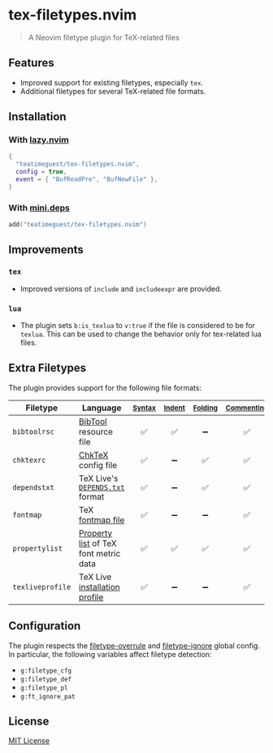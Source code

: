 # tex-filetypes.nvim

<!-- panvimdoc-ignore-start -->

> A Neovim filetype plugin for TeX-related files

<!-- panvimdoc-ignore-end -->

## Features

- Improved support for existing filetypes, especially `tex`.
- Additional filetypes for several TeX-related file formats.

## Installation

### With [lazy.nvim](https://github.com/folke/lazy.nvim)

```lua
{
  "teatimeguest/tex-filetypes.nvim",
  config = true,
  event = { "BufReadPre", "BufNewFile" },
}
```

### With [mini.deps](https://github.com/echasnovski/mini.deps)

```lua
add("teatimeguest/tex-filetypes.nvim")
```

## Improvements

### `tex`

- Improved versions of `include` and `includeexpr` are provided.

### `lua`

<!-- panvimdoc-include-comment ```vimdoc
                                              *tex-filetypes.nvim-b:is_texlua*
``` -->

- The plugin sets `b:is_texlua` to `v:true`
  if the file is considered to be for `texlua`.
  This can be used to change the behavior only for tex-related lua files.

## Extra Filetypes

The plugin provides support for the following file formats:

<!-- panvimdoc-include-comment

## bibtoolrsc

```vimdoc
  Language        BibTool <https://ctan.org/pkg/bibtool> resource file

  Version         `2.68`

  Features        ✅ Syntax  ✅ Indent  ➖ Folding  ✅ Commenting  ➖ Include
```

## chktexrc

```vimdoc
  Language        ChkTeX <https://ctan.org/pkg/chktex> config file

  Version         `1.7.9`

  Features        ✅ Syntax  ➖ Indent  ✅ Folding  ✅ Commenting  ➖ Include
```

## dependstxt

```vimdoc
  Language        TeX Live’s DEPENDS.txt format
                  <https://tug.org/texlive/pkgcontrib.html#deps>

  Features        ✅ Syntax  ➖ Indent  ✅ Folding  ✅ Commenting  ➖ Include
```

## fontmap

```vimdoc
  Language        TeX fontmap file
                  <https://tug.org/fontname/html/Name-mapping-file.html>

  Features        ✅ Syntax  ➖ Indent  ➖ Folding  ✅ Commenting  ✅ Include
```

## propertylist

```vimdoc
  Language        Property list of TeX font metric data

  Version         - PLtoTF `3.6`
                    <https://mirrors.ctan.org/info/knuth-pdf/texware/pltotf.pdf>
                  - VPtoVF `1.6`
                    <https://mirrors.ctan.org/info/knuth-pdf/etc/vptovf.pdf>
                  - pPLtoTF `p230917`
                    <https://mirrors.ctan.org/info/ptex-manual/jfm.pdf>

  Features        ✅ Syntax  ✅ Indent  ✅ Folding  ✅ Commenting  ➖ Include
```

## texliveprofile

```vimdoc
  Language        TeX Live installation profile
                  <https://www.tug.org/texlive/doc/install-tl.html#PROFILES>

  Version         `2024`

  Features        ✅ Syntax  ➖ Indent  ➖ Folding  ✅ Commenting  ➖ Include
```

-->
<!-- panvimdoc-ignore-start -->

| Filetype         | Language                                | <sup>[Syntax]<sup> | <sup>[Indent]<sup> | <sup>[Folding]<sup> | <sup>[Commenting]<sup> | <sup>[Include]<sup> |
| ---------------- | --------------------------------------- | :----------------: | :----------------: | :-----------------: | :--------------------: | :-----------------: |
| `bibtoolrsc`     | [BibTool] resource file                 |         ✅         |         ✅         |         ➖          |           ✅           |         ➖          |
| `chktexrc`       | [ChkTeX] config file                    |         ✅         |         ➖         |         ✅          |           ✅           |         ➖          |
| `dependstxt`     | TeX Live's [`DEPENDS.txt`] format       |         ✅         |         ➖         |         ✅          |           ✅           |         ➖          |
| `fontmap`        | TeX [fontmap file]                      |         ✅         |         ➖         |         ➖          |           ✅           |         ✅          |
| `propertylist`   | [Property list] of TeX font metric data |         ✅         |         ✅         |         ✅          |           ✅           |         ➖          |
| `texliveprofile` | TeX Live [installation profile]         |         ✅         |         ➖         |         ➖          |           ✅           |         ➖          |

[BibTool]: https://ctan.org/pkg/bibtool
[ChkTeX]: https://ctan.org/pkg/chktex
[`DEPENDS.txt`]: https://tug.org/texlive/pkgcontrib.html#deps
[fontmap file]: https://tug.org/fontname/html/Name-mapping-file.html
[installation profile]: https://www.tug.org/texlive/doc/install-tl.html#PROFILES
[Property list]: https://mirrors.ctan.org/info/knuth-pdf/texware/pltotf.pdf
[Syntax]: https://neovim.io/doc/user/syntax.html#syntax
[Indent]: https://neovim.io/doc/user/indent.html#indent.txt
[Folding]: https://neovim.io/doc/user/fold.html#folding
[Commenting]: https://neovim.io/doc/user/various.html#_3.-commenting
[Include]: https://neovim.io/doc/user/options.html#'includeexpr'

<!-- panvimdoc-ignore-end -->

## Configuration

The plugin respects the [filetype-overrule] and [filetype-ignore] global config.
In particular, the following variables affect filetype detection:

- `g:filetype_cfg`
- `g:filetype_def`
- `g:filetype_pl`
- `g:ft_ignore_pat`

[filetype-ignore]: https://neovim.io/doc/user/filetype.html#filetype-ignore
[filetype-overrule]: https://neovim.io/doc/user/filetype.html#filetype-overrule

## License

[MIT License](https://github.com/teatimeguest/tex-filetypes.nvim/blob/main/LICENSE)

<!-- panvimdoc-include-comment --- -->
